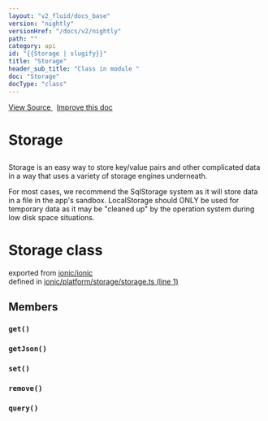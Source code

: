```yaml
---
layout: "v2_fluid/docs_base"
version: "nightly"
versionHref: "/docs/v2/nightly"
path: ""
category: api
id: "{{Storage | slugify}}"
title: "Storage"
header_sub_title: "Class in module "
doc: "Storage"
docType: "class"
---
```



<div class="improve-docs">
  <a href='http://github.com/driftyco/ionic2/tree/master/ionic/platform/storage/storage.ts#L0'>
    View Source
  </a>
  &nbsp;
  <a href='http://github.com/driftyco/ionic2/edit/master/ionic/platform/storage/storage.ts#L0'>
    Improve this doc
  </a>
</div>




<h1 class="api-title">

  Storage



</h1>





<p>Storage is an easy way to store key/value pairs and other complicated
data in a way that uses a variety of storage engines underneath.</p>
<p>For most cases, we recommend the SqlStorage system as it will store
data in a file in the app&#39;s sandbox. LocalStorage should ONLY be used
for temporary data as it may be &quot;cleaned up&quot; by the operation system
during low disk space situations.</p>


<h1 class="class export">Storage <span class="type">class</span></h1>
<p class="module">exported from <a href='undefined'>ionic/ionic</a><br/>
defined in <a href="https://github.com/driftyco/ionic2/tree/master/ionic/platform/storage/storage.ts#L1-L34">ionic/platform/storage/storage.ts (line 1)</a>
</p>
<h2>Members</h2>

<div id="get"></div>
<h3>
  <code>get()</code>

</h3>












<div id="getJson"></div>
<h3>
  <code>getJson()</code>

</h3>












<div id="set"></div>
<h3>
  <code>set()</code>

</h3>












<div id="remove"></div>
<h3>
  <code>remove()</code>

</h3>












<div id="query"></div>
<h3>
  <code>query()</code>

</h3>












